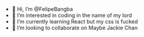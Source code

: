 - 👋 Hi, I’m @FelipeBangba
- 👀 I’m interested in coding in the name of my lord 
- 🌱 I’m currently learning React but my css is fucked
- 💞️ I’m looking to collaborate on Maybe Jackie Chan 


<!---
FelipeBangba/FelipeBangba is a ✨ special ✨ repository because its `README.md` (this file) appears on your GitHub profile.
You can click the Preview link to take a look at your changes.
--->
